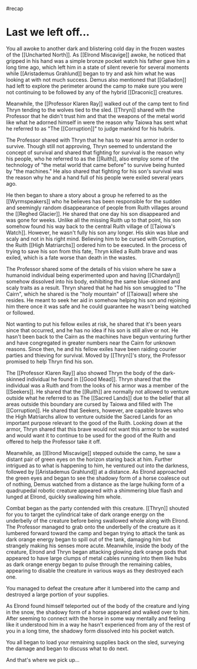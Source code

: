 #recap 
# Last we left off...
You all awoke to another dark and blistering cold day in the frozen wastes of the [[Uncharted North]]. As [[Elrond Miscavige]] awoke, he noticed that gripped in his hand was a simple bronze pocket watch his father gave him a long time ago, which left him in a state of silent reverie for several moments while [[Aristademus Grahlund]] began to try and ask him what he was looking at with not much success. Demus also mentioned that [[Galladon]] had left to explore the perimeter around the camp to make sure you were not continuing to be followed by any of the hybrid [[Draconic]] creatures.

Meanwhile, the [[Professor Klaren Ray]] walked out of the camp tent to find Thryn tending to the wolves tied to the sled. [[Thryn]] shared with the Professor that he didn't trust him and that the weapons of the metal world like what he adorned himself in were the reason why Taiowa has sent what he referred to as "The [[Corruption]]" to judge mankind for his hubris.

The Professor shared with Thryn that he has to wear his armor in order to survive. Though still not approving, Thryn seemed to understand the concept of survival and shared that fighting for survival is the reason why his people, who he referred to as the [[Ruith]], also employ some of the technology of "the metal world that came before" to survive being hunted by "the machines." He also shared that fighting for his son's survival was the reason why he and a hand full of his people were exiled several years ago.

He then began to share a story about a group he referred to as the [[Wyrmspeakers]] who he believes has been responsible for the sudden and seemingly random disappearance of people from Ruith villages around the [[Reghed Glacier]]. He shared that one day his son disappeared and was gone for weeks. Unlike all the missing Ruith up to that point, his son somehow found his way back to the central Ruith village of [[Taiowa's Watch]]. However, he wasn't fully his son any longer. His skin was blue and scaly and not in his right mind. Believing him to be cursed with Corruption, the Ruith [[High Matriarchs]] ordered him to be executed. In the process of trying to save his son from this fate, Thryn killed a Ruith brave and was exiled, which is a fate worse than death in the wastes.

The Professor shared some of the details of his vision where he saw a humanoid individual being experimented upon and having [[Chardalyn]] somehow dissolved into his body, exhibiting the same blue-skinned and scaly traits as a result. Thryn shared that he had his son smuggled to "The Cairn", which he shared is the "holy mountain" of [[Taiowa]] where she resides. He meant to seek her aid in somehow helping his son and rejoining him there once it was safe and he could guarantee he wasn't being watched or followed.

Not wanting to put his fellow exiles at risk, he shared that it's been years since that occurred, and he has no idea if his son is still alive or not. He hasn't been back to the Cairn as the machines have begun venturing further and have congregated in greater numbers near the Cairn for unknown reasons. Since then, he and his fellow exiles have been raiding courier parties and thieving for survival. Moved by [[Thryn]]'s story, the Professor promised to help Thryn find his son.

The [[Professor Klaren Ray]] also showed Thryn the body of the dark-skinned individual he found in [[Good Mead]]. Thryn shared that the individual was a Ruith and from the looks of his armor was a member of the [[Seekers]]. He shared that the [[Ruith]] are normally not allowed to venture outside what he referred to as The [[Sacred Lands]] due to the belief that all areas outside this boundary are cursed by Taiowa and filled with The [[Corruption]]. He shared that Seekers, however, are capable braves who the High Matriarchs allow to venture outside the Sacred Lands for an important purpose relevant to the good of the Ruith. Looking down at the armor, Thryn shared that this brave would not want this armor to be wasted and would want it to continue to be used for the good of the Ruith and offered to help the Professor take it off.

Meanwhile, as [[Elrond Miscavige]] stepped outside the camp, he saw a distant pair of green eyes on the horizon staring back at him. Further intrigued as to what is happening to him, he ventured out into the darkness, followed by [[Aristademus Grahlund]] at a distance. As Elrond approached the green eyes and began to see the shadowy form of a horse coalesce out of nothing, Demus watched from a distance as the large hulking form of a quadrupedal robotic creature appeared with a shimmering blue flash and lunged at Elrond, quickly swallowing him whole.

Combat began as the party contended with this creature. [[Thryn]] shouted for you to target the cylindrical take of dark orange energy on the underbelly of the creature before being swallowed whole along with Elrond. The Professor managed to grab onto the underbelly of the creature as it lumbered forward toward the camp and began trying to attack the tank as dark orange energy began to spill out of the tank, damaging him but strangely making his senses more acute. Meanwhile, inside the body of the creature, Elrond and Thryn began attacking glowing dark orange pods that appeared to have large clumps of metal cables running into them like hubs as dark orange energy began to pulse through the remaining cables, appearing to disable the creature in various ways as they destroyed each one.

You managed to defeat the creature after it lumbered into the camp and destroyed a large portion of your supplies.

As Elrond found himself teleported out of the body of the creature and lying in the snow, the shadowy form of a horse appeared and walked over to him. After seeming to connect with the horse in some way mentally and feeling like it understood him in a way he hasn't experienced from any of the rest of you in a long time, the shadowy form dissolved into his pocket watch.

You all began to load your remaining supplies back on the sled, surveying the damage and began to discuss what to do next.

And that's where we pick up...